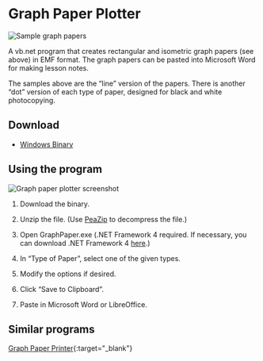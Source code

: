 # Graph Paper Plotter

![Sample graph papers](https://lwchkg.github.io/images/programs/graphpaper_sample_900.png)

A vb.net program that creates rectangular and isometric graph papers (see above) in EMF format. The graph papers can be pasted into Microsoft Word for making lesson notes.

The samples above are the “line” version of the papers. There is another “dot” version of each type of paper, designed for black and white photocopying.

## Download

- [Windows Binary]({{site_url}}/assets/GraphPaper.7z)

## Using the program

![Graph paper plotter screenshot](https://lwchkg.github.io/images/programs/graphpaper_screenshot_01.png)

1. Download the binary.

1. Unzip the file. (Use [PeaZip](http://peazip.sourceforge.net/) to decompress the file.)

1. Open GraphPaper.exe (.NET Framework 4 required. If necessary, you can download .NET Framework 4 [here](https://www.microsoft.com/download/details.aspx?id=17718).)

1. In “Type of Paper”, select one of the given types.

1. Modify the options if desired.
 
1. Click “Save to Clipboard”.

1. Paste in Microsoft Word or LibreOffice.

## Similar programs

[Graph Paper Printer](http://www.snapfiles.com/get/graphpp.html){:target="_blank"}